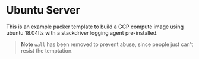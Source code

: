 # Ubuntu Server

This is an example packer template to build a GCP compute image using ubuntu 18.04lts with a stackdriver logging agent pre-installed.

> **Note** `wall` has been removed to prevent abuse, since people just can't resist the temptation.